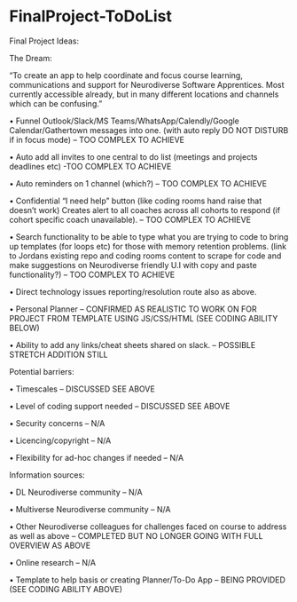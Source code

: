 # FinalProject-ToDoList
Final Project Ideas:

The Dream:


“To create an app to help coordinate and focus course learning, communications and support for Neurodiverse Software Apprentices. Most currently accessible already, but in many different locations and channels which can be confusing.”



•	Funnel Outlook/Slack/MS Teams/WhatsApp/Calendly/Google Calendar/Gathertown messages into one. (with auto reply DO NOT DISTURB if in focus mode) – TOO COMPLEX TO ACHIEVE

•	Auto add all invites to one central to do list (meetings and projects deadlines etc) -TOO COMPLEX TO ACHIEVE

•	Auto reminders on 1 channel (which?) – TOO COMPLEX TO ACHIEVE

•	Confidential “I need help” button (like coding rooms hand raise that doesn’t work) Creates alert to all coaches across all cohorts to respond (if cohort specific coach unavailable). – TOO COMPLEX TO ACHIEVE

•	Search functionality to be able to type what you are trying to code to bring up templates (for loops etc) for those with memory retention problems. (link to Jordans existing repo and coding rooms content to scrape for code and make suggestions on Neurodiverse friendly U.I with copy and paste functionality?) – TOO COMPLEX TO ACHIEVE

•	Direct technology issues reporting/resolution route also as above.

•	Personal Planner  – CONFIRMED AS REALISTIC TO WORK ON FOR PROJECT FROM TEMPLATE USING JS/CSS/HTML (SEE CODING ABILITY BELOW)

•	Ability to add any links/cheat sheets shared on slack. – POSSIBLE STRETCH ADDITION STILL

Potential barriers:

•	Timescales – DISCUSSED SEE ABOVE

•	Level of coding support needed – DISCUSSED SEE ABOVE

•	Security concerns – N/A

•	Licencing/copyright – N/A

•	Flexibility for ad-hoc changes if needed – N/A




Information sources:

•	DL Neurodiverse community – N/A

•	Multiverse Neurodiverse community – N/A

•	Other Neurodiverse colleagues for challenges faced on course to address as well as above – COMPLETED BUT NO LONGER GOING WITH FULL OVERVIEW AS ABOVE

•	Online research – N/A

•	Template to help basis or creating Planner/To-Do App – BEING PROVIDED (SEE CODING ABILITY ABOVE)

